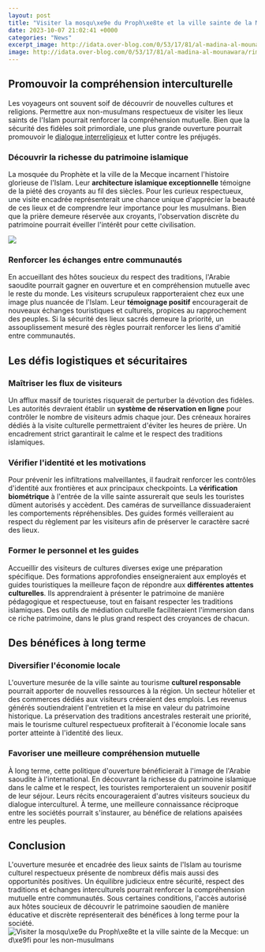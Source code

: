 ```yaml
---
layout: post
title: "Visiter la mosqu\xe9e du Proph\xe8te et la ville sainte de la Mecque: un d\xe9fi pour les non-musulmans"
date: 2023-10-07 21:02:41 +0000
categories: "News"
excerpt_image: http://idata.over-blog.com/0/53/17/81/al-madina-al-mounawara/rimg0288.jpg
image: http://idata.over-blog.com/0/53/17/81/al-madina-al-mounawara/rimg0288.jpg
---
```


## Promouvoir la compréhension interculturelle
Les voyageurs ont souvent soif de découvrir de nouvelles cultures et religions. Permettre aux non-musulmans respectueux de visiter les lieux saints de l'Islam pourrait renforcer la compréhension mutuelle. Bien que la sécurité des fidèles soit primordiale, une plus grande ouverture pourrait promouvoir le [dialogue interreligieux](https://setit.github.io/2024-01-02-hidup-di-saint-lucia-sebagai-warga-asing/) et lutter contre les préjugés.
### Découvrir la richesse du patrimoine islamique 
La mosquée du Prophète et la ville de la Mecque incarnent l'histoire glorieuse de l'Islam. Leur **architecture islamique exceptionnelle** témoigne de la piété des croyants au fil des siècles. Pour les curieux respectueux, une visite encadrée représenterait une chance unique d'apprécier la beauté de ces lieux et de comprendre leur importance pour les musulmans. Bien que la prière demeure réservée aux croyants, l'observation discrète du patrimoine pourrait éveiller l'intérêt pour cette civilisation.

![](http://idata.over-blog.com/0/53/17/81/al-madina-al-mounawara/rimg0286.jpg)
### Renforcer les échanges entre communautés
En accueillant des hôtes soucieux du respect des traditions, l'Arabie saoudite pourrait gagner en ouverture et en compréhension mutuelle avec le reste du monde. Les visiteurs scrupuleux rapporteraient chez eux une image plus nuancée de l'Islam. Leur **témoignage positif** encouragerait de nouveaux échanges touristiques et culturels, propices au rapprochement des peuples. Si la sécurité des lieux sacrés demeure la priorité, un assouplissement mesuré des règles pourrait renforcer les liens d'amitié entre communautés.
## Les défis logistiques et sécuritaires 
### Maîtriser les flux de visiteurs
Un afflux massif de touristes risquerait de perturber la dévotion des fidèles. Les autorités devraient établir un **système de réservation en ligne** pour contrôler le nombre de visiteurs admis chaque jour. Des créneaux horaires dédiés à la visite culturelle permettraient d'éviter les heures de prière. Un encadrement strict garantirait le calme et le respect des traditions islamiques.  
### Vérifier l'identité et les motivations
Pour prévenir les infiltrations malveillantes, il faudrait renforcer les contrôles d'identité aux frontières et aux principaux checkpoints. La **vérification biométrique** à l'entrée de la ville sainte assurerait que seuls les touristes dûment autorisés y accèdent. Des caméras de surveillance dissuaderaient les comportements répréhensibles. Des guides formés veilleraient au respect du règlement par les visiteurs afin de préserver le caractère sacré des lieux.
### Former le personnel et les guides 
Accueillir des visiteurs de cultures diverses exige une préparation spécifique. Des formations approfondies enseigneraient aux employés et guides touristiques la meilleure façon de répondre aux **différentes attentes culturelles**. Ils apprendraient à présenter le patrimoine de manière pédagogique et respectueuse, tout en faisant respecter les traditions islamiques. Des outils de médiation culturelle faciliteraient l'immersion dans ce riche patrimoine, dans le plus grand respect des croyances de chacun. 
## Des bénéfices à long terme
### Diversifier l'économie locale
L'ouverture mesurée de la ville sainte au tourisme **culturel responsable** pourrait apporter de nouvelles ressources à la région. Un secteur hôtelier et des commerces dédiés aux visiteurs créeraient des emplois. Les revenus générés soutiendraient l'entretien et la mise en valeur du patrimoine historique. La préservation des traditions ancestrales resterait une priorité, mais le tourisme culturel respectueux profiterait à l'économie locale sans porter atteinte à l'identité des lieux.
### Favoriser une meilleure compréhension mutuelle
À long terme, cette politique d'ouverture bénéficierait à l'image de l'Arabie saoudite à l'international. En découvrant la richesse du patrimoine islamique dans le calme et le respect, les touristes remporteraient un souvenir positif de leur séjour. Leurs récits encourageraient d'autres visiteurs soucieux du dialogue interculturel. À terme, une meilleure connaissance réciproque entre les sociétés pourrait s'instaurer, au bénéfice de relations apaisées entre les peuples.
## Conclusion 
L'ouverture mesurée et encadrée des lieux saints de l'Islam au tourisme culturel respectueux présente de nombreux défis mais aussi des opportunités positives. Un équilibre judicieux entre sécurité, respect des traditions et échanges interculturels pourrait renforcer la compréhension mutuelle entre communautés. Sous certaines conditions, l'accès autorisé aux hôtes soucieux de découvrir le patrimoine saoudien de manière éducative et discrète représenterait des bénéfices à long terme pour la société.
![Visiter la mosqu\xe9e du Proph\xe8te et la ville sainte de la Mecque: un d\xe9fi pour les non-musulmans](http://idata.over-blog.com/0/53/17/81/al-madina-al-mounawara/rimg0288.jpg)